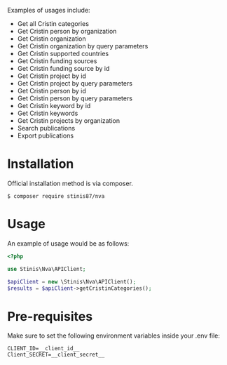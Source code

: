 
Examples of usages include:

- Get all Cristin categories
- Get Cristin person by organization
- Get Cristin organization
- Get Cristin organization by query parameters
- Get Cristin supported countries
- Get Cristin funding sources
- Get Cristin funding source by id
- Get Cristin project by id
- Get Cristin project by query parameters
- Get Cristin person by id
- Get Cristin person by query parameters
- Get Cristin keyword by id
- Get Cristin keywords
- Get Cristin projects by organization
- Search publications
- Export publications

Installation
============

Official installation method is via composer.

```
$ composer require stinis87/nva
```

Usage
=====

An example of usage would be as follows:

```php
<?php

use Stinis\Nva\APIClient;

$apiClient = new \Stinis\Nva\APIClient();
$results = $apiClient->getCristinCategories();

```

Pre-requisites
=====================

Make sure to set the following environment variables inside your .env file:

```
CLIENT_ID=__client_id__
Client_SECRET=__client_secret__
```

